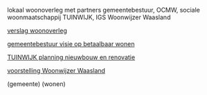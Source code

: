 lokaal woonoverleg met partners gemeentebestuur, OCMW, sociale woonmaatschappij TUINWIJK, IGS Woonwijzer Waasland

[verslag woonoverleg](best/Verslag%20woonoverleg%2019%20dec%2024.pdf)

[gemeentebestuur visie op betaalbaar wonen](best/waasmunster%20visie%20betaalbaar%20wonen%202024.pdf)

[TUINWIJK planning nieuwbouw en renovatie](https://github.com/groenwaasmunster/gwdocs/blob/57876e70bc7b114109067aa291ad9649ed55a55b/docs/best/overzicht%20projecten%20Tuinwijk%202025.pptx)

[voorstelling Woonwijzer Waasland](best/voorstelling%20Woonwijzer%20Waasland.pptx)

(gemeente) (wonen)

